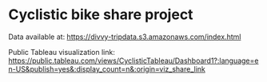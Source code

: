 # Cyclistic bike share project

Data available at:
https://divvy-tripdata.s3.amazonaws.com/index.html

Public Tableau visualization link:
https://public.tableau.com/views/CyclisticTableau/Dashboard1?:language=en-US&publish=yes&:display_count=n&:origin=viz_share_link

